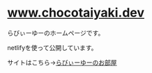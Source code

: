 # www.chocotaiyaki.dev

らびぃーゆーのホームページです。

netlifyを使って公開しています。

サイトはこちら->[らびぃーゆーのお部屋](https://www.chocotaiyaki.dev)
